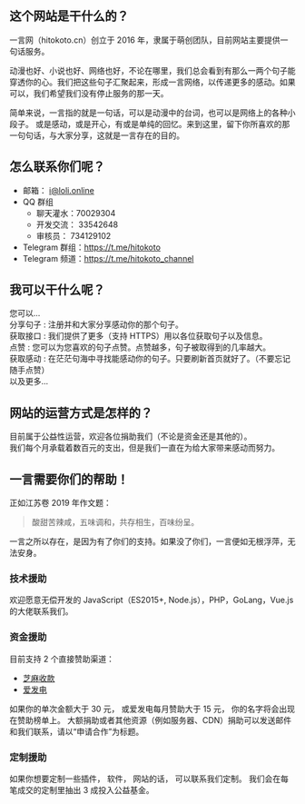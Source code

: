 ## 这个网站是干什么的？

一言网（hitokoto.cn）创立于 2016 年，隶属于萌创团队，目前网站主要提供一句话服务。
  
动漫也好、小说也好、网络也好，不论在哪里，我们总会看到有那么一两个句子能穿透你的心。我们把这些句子汇聚起来，形成一言网络，以传递更多的感动。如果可以，我们希望我们没有停止服务的那一天。
  
简单来说，一言指的就是一句话，可以是动漫中的台词，也可以是网络上的各种小段子。
或是感动，或是开心，有或是单纯的回忆。来到这里，留下你所喜欢的那一句句话，与大家分享，这就是一言存在的目的。

## 怎么联系你们呢？
* 邮箱： <i@loli.online>
* QQ 群组
  * 聊天灌水：70029304
  * 开发交流： 33542648
  * 审核员： 734129102
* Telegram 群组：https://t.me/hitokoto
* Telegram 频道：https://t.me/hitokoto_channel

## 我可以干什么呢？

您可以...  
分享句子 : 注册并和大家分享感动你的那个句子。  
获取接口 : 我们提供了更多（支持 HTTPS）用以各位获取句子以及信息。  
点赞 : 您可以为您喜欢的句子点赞。点赞越多，句子被取得到的几率越大。  
获取感动 : 在茫茫句海中寻找能感动你的句子。只要刷新首页就好了。（不要忘记随手点赞）  
以及更多...  

## 网站的运营方式是怎样的？

目前属于公益性运营，欢迎各位捐助我们（不论是资金还是其他的）。  
我们每个月承载着数百元的支出，但是我们一直在为给大家带来感动而努力。  

## 一言需要你们的帮助！

正如江苏卷 2019 年作文题：

> 酸甜苦辣咸，五味调和，共存相生，百味纷呈。

一言之所以存在，是因为有了你们的支持。如果没了你们，一言便如无根浮萍，无法安身。

### 技术援助

欢迎愿意无偿开发的 JavaScript（ES2015+, Node.js），PHP，GoLang，Vue.js 的大佬联系我们。

### 资金援助

目前支持 2 个直接赞助渠道：

* [芝麻收款](https://piccdn.freejishu.com/images/2019/07/21/PnYhyB.jpg)
* [爱发电](https://afdian.net/@hitokoto)

如果你的单次金额大于 30 元， 或爱发电每月赞助大于 15 元， 你的名字将会出现在赞助榜单上。
大额捐助或者其他资源（例如服务器、CDN）捐助可以发送邮件和我们联系，请以“申请合作”为标题。

### 定制援助

如果你想要定制一些插件， 软件， 网站的话， 可以联系我们定制。 我们会在每笔成交的定制里抽出 3 成投入公益基金。
